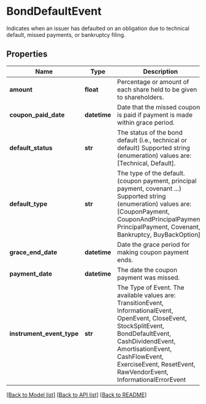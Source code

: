 # BondDefaultEvent

Indicates when an issuer has defaulted on an obligation due to technical default, missed payments, or bankruptcy filing.

## Properties
Name | Type | Description | Notes
------------ | ------------- | ------------- | -------------
**amount** | **float** | Percentage or amount of each share held to be given to shareholders. | 
**coupon_paid_date** | **datetime** | Date that the missed coupon is paid if payment is made within grace period. | 
**default_status** | **str** | The status of the bond default (i.e., technical or default)    Supported string (enumeration) values are: [Technical, Default]. | 
**default_type** | **str** | The type of the default. (coupon payment, principal payment, covenant ...)    Supported string (enumeration) values are: [CouponPayment, CouponAndPrincipalPayment, PrincipalPayment, Covenant, Bankruptcy, BuyBackOption]. | 
**grace_end_date** | **datetime** | Date the grace period for making coupon payment ends. | 
**payment_date** | **datetime** | The date the coupon payment was missed. | 
**instrument_event_type** | **str** | The Type of Event. The available values are: TransitionEvent, InformationalEvent, OpenEvent, CloseEvent, StockSplitEvent, BondDefaultEvent, CashDividendEvent, AmortisationEvent, CashFlowEvent, ExerciseEvent, ResetEvent, RawVendorEvent, InformationalErrorEvent | 

[[Back to Model list]](../README.md#documentation-for-models) [[Back to API list]](../README.md#documentation-for-api-endpoints) [[Back to README]](../README.md)


